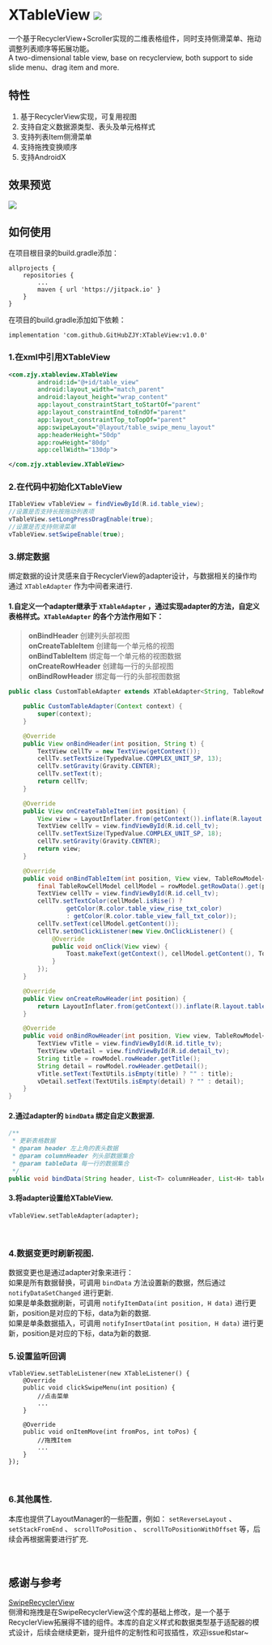 # XTableView [![](https://jitpack.io/v/GitHubZJY/XTableView.svg)](https://jitpack.io/#GitHubZJY/XTableView)
一个基于RecyclerView+Scroller实现的二维表格组件，同时支持侧滑菜单、拖动调整列表顺序等拓展功能。<br/>
A two-dimensional table view, base on recyclerview, both support to side slide menu、drag item and more.

## 特性
1. 基于RecyclerView实现，可复用视图 <br/>
2. 支持自定义数据源类型、表头及单元格样式 <br/>
3. 支持列表Item侧滑菜单 <br/>
4. 支持拖拽变换顺序 <br/>
5. 支持AndroidX <br/>

## 效果预览
![](https://github.com/GitHubZJY/XTableView/blob/master/image/xtableview_1.jpg)

## 如何使用
在项目根目录的build.gradle添加：
```
allprojects {
    repositories {
        ...
        maven { url 'https://jitpack.io' }
    }
}
```

在项目的build.gradle添加如下依赖：
```
implementation 'com.github.GitHubZJY:XTableView:v1.0.0'
```

### 1.在xml中引用XTableView

```xml
<com.zjy.xtableview.XTableView
        android:id="@+id/table_view"
        android:layout_width="match_parent"
        android:layout_height="wrap_content"
        app:layout_constraintStart_toStartOf="parent"
        app:layout_constraintEnd_toEndOf="parent"
        app:layout_constraintTop_toTopOf="parent"
        app:swipeLayout="@layout/table_swipe_menu_layout"
        app:headerHeight="50dp"
        app:rowHeight="80dp"
        app:cellWidth="130dp">

</com.zjy.xtableview.XTableView>
```

### 2.在代码中初始化XTableView
```java
ITableView vTableView = findViewById(R.id.table_view);
//设置是否支持长按拖动列表项
vTableView.setLongPressDragEnable(true);
//设置是否支持侧滑菜单
vTableView.setSwipeEnable(true);
```

### 3.绑定数据
绑定数据的设计灵感来自于RecyclerView的adapter设计，与数据相关的操作均通过 `XTableAdapter` 作为中间者来进行.
#### 1.自定义一个adapter继承于 `XTableAdapter` ，通过实现adapter的方法，自定义表格样式。`XTableAdapter` 的各个方法作用如下：
>**onBindHeader** 创建列头部视图 <br/>
**onCreateTableItem** 创建每一个单元格的视图 <br/>
**onBindTableItem** 绑定每一个单元格的视图数据 <br/>
**onCreateRowHeader** 创建每一行的头部视图 <br/>
**onBindRowHeader** 绑定每一行的头部视图数据

```java
public class CustomTableAdapter extends XTableAdapter<String, TableRowModel<TableRowHeaderModel, TableRowCellModel>>{

    public CustomTableAdapter(Context context) {
        super(context);
    }

    @Override
    public View onBindHeader(int position, String t) {
        TextView cellTv = new TextView(getContext());
        cellTv.setTextSize(TypedValue.COMPLEX_UNIT_SP, 13);
        cellTv.setGravity(Gravity.CENTER);
        cellTv.setText(t);
        return cellTv;
    }

    @Override
    public View onCreateTableItem(int position) {
        View view = LayoutInflater.from(getContext()).inflate(R.layout.table_item_cell_layout, null);
        TextView cellTv = view.findViewById(R.id.cell_tv);
        cellTv.setTextSize(TypedValue.COMPLEX_UNIT_SP, 18);
        cellTv.setGravity(Gravity.CENTER);
        return view;
    }

    @Override
    public void onBindTableItem(int position, View view, TableRowModel<TableRowHeaderModel, TableRowCellModel> rowModel) {
        final TableRowCellModel cellModel = rowModel.getRowData().get(position);
        TextView cellTv = view.findViewById(R.id.cell_tv);
        cellTv.setTextColor(cellModel.isRise() ?
                getColor(R.color.table_view_rise_txt_color)
                : getColor(R.color.table_view_fall_txt_color));
        cellTv.setText(cellModel.getContent());
        cellTv.setOnClickListener(new View.OnClickListener() {
            @Override
            public void onClick(View view) {
                Toast.makeText(getContext(), cellModel.getContent(), Toast.LENGTH_SHORT).show();
            }
        });
    }

    @Override
    public View onCreateRowHeader(int position) {
        return LayoutInflater.from(getContext()).inflate(R.layout.table_item_title_layout, null);
    }

    @Override
    public void onBindRowHeader(int position, View view, TableRowModel<TableRowHeaderModel, TableRowCellModel> rowModel) {
        TextView vTitle = view.findViewById(R.id.title_tv);
        TextView vDetail = view.findViewById(R.id.detail_tv);
        String title = rowModel.rowHeader.getTitle();
        String detail = rowModel.rowHeader.getDetail();
        vTitle.setText(TextUtils.isEmpty(title) ? "" : title);
        vDetail.setText(TextUtils.isEmpty(detail) ? "" : detail);
    }
}
```

#### 2.通过adapter的 `bindData` 绑定自定义数据源.

```java
/**
 * 更新表格数据
 * @param header 左上角的表头数据
 * @param columnHeader 列头部数据集合
 * @param tableData 每一行的数据集合
 */
public void bindData(String header, List<T> columnHeader, List<H> tableData)
```

#### 3.将adapter设置给XTableView.

```
vTableView.setTableAdapter(adapter);
```
&nbsp;
### 4.数据变更时刷新视图.
数据变更也是通过adapter对象来进行：<br/>
如果是所有数据替换，可调用 `bindData` 方法设置新的数据，然后通过 `notifyDataSetChanged` 进行更新. <br/>
如果是单条数据刷新，可调用 `notifyItemData(int position, H data)` 进行更新，position是对应的下标，data为新的数据. <br/>
如果是单条数据插入，可调用 `notifyInsertData(int position, H data)` 进行更新，position是对应的下标，data为新的数据.
&nbsp;
### 5.设置监听回调
```
vTableView.setTableListener(new XTableListener() {
    @Override
    public void clickSwipeMenu(int position) {
        //点击菜单
        ...
    }

    @Override
    public void onItemMove(int fromPos, int toPos) {
        //拖拽Item
        ...
    }
});
```
&nbsp;
### 6.其他属性.
本库也提供了LayoutManager的一些配置，例如： `setReverseLayout` 、 `setStackFromEnd` 、 `scrollToPosition` 、 `scrollToPositionWithOffset` 等，后续会再根据需要进行扩充.

&nbsp;
## 感谢与参考
[SwipeRecyclerView](https://github.com/yanzhenjie/SwipeRecyclerView) <br/>
侧滑和拖拽是在SwipeRecyclerView这个库的基础上修改，是一个基于RecyclerView拓展得不错的组件。本库的自定义样式和数据类型基于适配器的模式设计，后续会继续更新，提升组件的定制性和可拔插性，欢迎issue和star~
